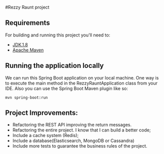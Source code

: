 #Rezzy Raunt project

## Requirements
For building and running this project you'll need to:
* <a href="http://www.oracle.com/technetwork/java/javase/downloads/jdk8-downloads-2133151.html">JDK.1.8</a>
* <a href="https://maven.apache.org/">Apache Maven</a>

## Running the application locally
We can run this Spring Boot application on your local machine. One way is to execute the main method in the
RezzyRauntApplication class from your IDE.
Also you can use the Spring Boot Maven plugin like so:


```
mvn spring-boot:run
```
## Project Improvements:
* Refactoring the REST API improving the return messages.
* Refactoring the entire project. I know that I can build a better code;
* Include a cache system (Redis);
* Include a database(Elasticsearch, MongoDB or Cassandra)
* Include more tests to guarantee the business rules of the project.

